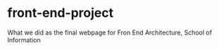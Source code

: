 # front-end-project
What we did as the final webpage for Fron End Architecture, School of Information
